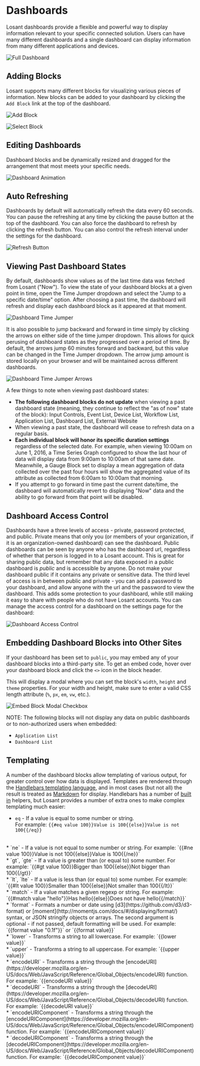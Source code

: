 # Dashboards

Losant dashboards provide a flexible and powerful way to display information relevant to your specific connected solution. Users can have many different dashboards and a single dashboard can display information from many different applications and devices.

![Full Dashboard](/images/dashboards/overview-dashboard-full.png "Full Dashboard")

## Adding Blocks

Losant supports many different blocks for visualizing various pieces of information. New blocks can be added to your dashboard by clicking the `Add Block` link at the top of the dashboard.

![Add Block](/images/dashboards/overview-add-block.png "Add Block")

![Select Block](/images/dashboards/overview-select-block.png "Select Block")

## Editing Dashboards

Dashboard blocks and be dynamically resized and dragged for the arrangement that most meets your specific needs.

![Dashboard Animation](/images/dashboards/overview-animation.gif "Dashboard Animation")

## Auto Refreshing

Dashboards by default will automatically refresh the data every 60 seconds. You can pause the refreshing at any time by clicking the pause button at the top of the dashboard. You can also force the dashboard to refresh by clicking the refresh button.  You can also control the refresh interval under the settings for the dashboard.

![Refresh Button](/images/dashboards/overview-refresh-button.png "Refresh Button")

## Viewing Past Dashboard States

By default, dashboards show values as of the last time data was fetched from Losant ("Now"). To view the state of your dashboard blocks at a given point in time, open the Time Jumper dropdown and select the "Jump to a specific date/time" option. After choosing a past time, the dashboard will refresh and display each dashboard block as it appeared at that moment.

![Dashboard Time Jumper](/images/dashboards/dashboard-time-jumper.png "Dashboard Time Jumper")

It is also possible to jump backward and forward in time simply by clicking the arrows on either side of the time jumper dropdown. This allows for quick perusing of dashboard states as they progressed over a period of time. By default, the arrows jump 60 minutes forward and backward, but this value can be changed in the Time Jumper dropdown. The arrow jump amount is stored locally on your browser and will be maintained across different dashboards.

![Dashboard Time Jumper Arrows](/images/dashboards/dashboard-time-jumper-arrows.png "Dashboard Time Jumper Arrows")

A few things to note when viewing past dashboard states:

*  **The following dashboard blocks do not update** when viewing a past dashboard state (meaning, they continue to reflect the "as of now" state of the block): Input Controls, Event List, Device List, Workflow List, Application List, Dashboard List, External Website
* When viewing a past state, the dashboard will cease to refresh data on a regular basis.
* **Each individual block will honor its specific duration settings** regardless of the selected date. For example, when viewing 10:00am on June 1, 2016, a Time Series Graph configured to show the last hour of data will display data from 9:00am to 10:00am of that same date. Meanwhile, a Gauge Block set to display a mean aggregation of data collected over the past four hours will show the aggregated value of its attribute as collected from 6:00am to 10:00am that morning.
* If you attempt to go forward in time past the current date/time, the dashboard will automatically revert to displaying "Now" data and the ability to go forward from that point will be disabled.

## Dashboard Access Control

Dashboards have a three levels of access - private, password protected, and public.  Private
means that only you (or members of your organization, if it is an organization-owned
dashboard) can see the dashboard.  Public dashboards can be seen by anyone who has the
dashboard url, regardless of whether that person is logged in to a Losant account. This is great for sharing public data, but remember that any data exposed in a public dashboard is *public* and is accessible by anyone. Do not make your dashboard public if it contains any private or sensitive data. The third level of access is in between public and private -
you can add a password to your dashboard, and allow anyone with the url and the password
to view the dashboard.  This adds some protection to your dashboard, while still making it
easy to share with people who do not have Losant accounts. You can manage the access control for a dashboard on the settings page for the dashboard:

![Dashboard Access Control](/images/dashboards/dashboard-access-control.png "Dashboard Access Control")

## Embedding Dashboard Blocks into Other Sites

If your dashboard has been set to `public`, you may embed any of your dashboard blocks into a third-party site. To get an embed code, hover over your dashboard block and click the `<>` icon in the block header.

This will display a modal where you can set the block's `width`, `height` and `theme` properties. For your width and height, make sure to enter a valid CSS length attribute (`%`, `px`, `em`, `vw`, etc.).

![Embed Block Modal Checkbox](/images/dashboards/embed-block-modal.png "Embed Block Modal")

NOTE: The following blocks will not display any data on public dashboards or to non-authorized users when embedded:

*   `Application List`
*   `Dashboard List`

## Templating

A number of the dashboard blocks allow templating of various output, for greater control over how data is displayed.  Templates are rendered through the [Handlebars templating language](http://handlebarsjs.com/), and in most cases (but not all) the result is treated as [Markdown](http://commonmark.org/help/) for display.  Handlebars has a number of [built in](http://handlebarsjs.com/builtin_helpers.html) helpers, but Losant provides a number of extra ones to make complex templating much easier:

*   `eq` - If a value is equal to some number or string.  
For example: `{{#eq value 100}}Value is 100{{else}}Value is not 100{{/eq}}`  
<br/>
*   `ne` - If a value is not equal to some number or string.  
For example: `{{#ne value 100}}Value is not 100{{else}}Value is 100{{/ne}}`  
<br/>
*   `gt`, `gte` - If a value is greater than (or equal to) some number.  
For example: `{{#gt value 100}}Bigger than 100{{else}}Not bigger than 100{{/gt}}`  
<br/>
*   `lt`, `lte` - If a value is less than (or equal to) some number.  
For example: `{{#lt value 100}}Smaller than 100{{else}}Not smaller than 100{{/lt}}`  
<br/>
*   `match` - If a value matches a given regexp or string.  
For example: `{{#match value "hello"}}Has hello{{else}}Does not have hello{{/match}}`  
<br/>
*   `format` - Formats a number or date using [d3](https://github.com/d3/d3-format) or [moment](http://momentjs.com/docs/#/displaying/format/) syntax, or JSON stringify objects or arrays. The second argument is optional - if not passed, default formatting will be used.  
For example: `{{format value "0.1f"}}` or `{{format value}}`  
<br/>
*   `lower` - Transforms a string to all lowercase.  
For example: `{{lower value}}`  
<br/>
*   `upper` - Transforms a string to all uppercase.  
For example: `{{upper value}}`  
<br/>
*   `encodeURI` - Transforms a string through the [encodeURI](https://developer.mozilla.org/en-US/docs/Web/JavaScript/Reference/Global_Objects/encodeURI) function.  
For example: `{{encodeURI value}}`  
<br/>
*   `decodeURI` - Transforms a string through the [decodeURI](https://developer.mozilla.org/en-US/docs/Web/JavaScript/Reference/Global_Objects/decodeURI) function.  
For example: `{{decodeURI value}}`  
<br/>
*   `encodeURIComponent` - Transforms a string through the [encodeURIComponent](https://developer.mozilla.org/en-US/docs/Web/JavaScript/Reference/Global_Objects/encodeURIComponent) function.  
For example: `{{encodeURIComponent value}}`  
<br/>
*   `decodeURIComponent` - Transforms a string through the [decodeURIComponent](https://developer.mozilla.org/en-US/docs/Web/JavaScript/Reference/Global_Objects/decodeURIComponent) function.  
For example: `{{decodeURIComponent value}}`  
